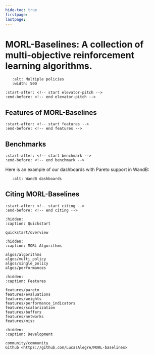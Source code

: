 ```yaml
---
hide-toc: true
firstpage:
lastpage:
---
```


# MORL-Baselines: A collection of multi-objective reinforcement learning algorithms.

```{figure} _static/_images/mo_cheetah.gif
   :alt: Multiple policies
   :width: 500
```

```{include} ../README.md
:start-after: <!-- start elevator-pitch -->
:end-before: <!-- end elevator-pitch -->
```

## Features of MORL-Baselines

```{include} ../README.md
:start-after: <!-- start features -->
:end-before: <!-- end features -->
```

## Benchmarks

```{include} ../README.md
:start-after: <!-- start benchmark -->
:end-before: <!-- end benchmark -->
```

Here is an example of our dashboards with Pareto support in WandB:
```{figure} _static/_images/wandb.png
   :alt: WandB dashboards
```

## Citing MORL-Baselines
```{include} ../README.md
:start-after: <!-- start citing -->
:end-before: <!-- end citing -->
```

```{toctree}
:hidden:
:caption: Quickstart

quickstart/overview
```

```{toctree}
:hidden:
:caption: MORL Algorithms

algos/algorithms
algos/multi_policy
algos/single_policy
algos/performances
```

```{toctree}
:hidden:
:caption: Features

features/pareto
features/evaluations
features/weights
features/performance_indicators
features/scalarization
features/buffers
features/networks
features/misc
```

```{toctree}
:hidden:
:caption: Development

community/community
Github <https://github.com/LucasAlegre/MORL-baselines>
```
